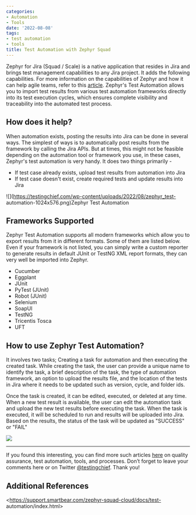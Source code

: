 ```yaml
---
categories:
- Automation
- Tools
date: '2022-08-08'
tags:
- test automation
- tools
title: Test Automation with Zephyr Squad
---
```


Zephyr for Jira (Squad / Scale) is a native application that resides in Jira
and brings test management capabilities to any Jira project. It adds the
following capabilities. For more information on the capabilities of Zephyr and
how it can help agile teams, refer to this
[article](https://testingchief.com/zephyr-for-test-management-in-agile/).
Zephyr's Test Automation allows you to import test results from various test
automation frameworks directly into its test execution cycles, which ensures
complete visibility and traceability into the automated test process.

## **How does it help?**

When automation exists, posting the results into Jira can be done in several
ways. The simplest of ways is to automatically post results from the framework
by calling the Jira APIs. But at times, this might not be feasible depending
on the automation tool or framework you use, in these cases, Zephyr's test
automation is very handy. It does two things primarily -

  * If test case already exists, upload test results from automation into Jira
  * If test case doesn't exist, create required tests and update results into Jira

![](https://testingchief.com/wp-content/uploads/2022/08/zephyr_test-
automation-1024x576.png)Zephyr Test Automation

## Frameworks Supported

Zephyr Test Automation supports all modern frameworks which allow you to
export results from it in different formats. Some of them are listed below.
Even if your framework is not listed, you can simply write a custom reporter
to generate results in default JUnit or TestNG XML report formats, they can
very well be imported into Zephyr.

  * Cucumber
  * Eggplant
  * JUnit
  * PyTest (JUnit)
  * Robot (JUnit)
  * Selenium
  * SoapUI
  * TestNG
  * Tricentis Tosca
  * UFT

## How to use Zephyr Test Automation?

It involves two tasks; Creating a task for automation and then executing the
created task. While creating the task, the user can provide a unique name to
identify the task, a brief description of the task, the type of automation
framework, an option to upload the results file, and the location of the tests
in Jira where it needs to be updated such as version, cycle, and folder ids.

Once the task is created, it can be edited, executed, or deleted at any time.
When a new test result is available, the user can edit the automation task and
upload the new test results before executing the task. When the task is
executed, it will be scheduled to run and results will be uploaded into Jira.
Based on the results, the status of the task will be updated as "SUCCESS" or
"FAIL"

![](https://testingchief.com/wp-content/uploads/2022/08/image-1024x451.png)

* * *

If you found this interesting, you can find more such articles
[here](https://testingchief.com/blog/) on quality assurance, test automation,
tools, and processes. Don’t forget to leave your comments here or on Twitter
[@testingchief](https://twitter.com/testingchief). Thank you!

## Additional References

<https://support.smartbear.com/zephyr-squad-cloud/docs/test-
automation/index.html>